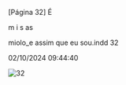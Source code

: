 [Página 32]
É

m
i
s
as

miolo_e assim que eu sou.indd 32

02/10/2024 09:44:40

![32](./img/page_32-01.jpg)
